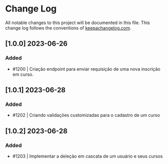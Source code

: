 # Change Log
All notable changes to this project will be documented in this file. This change log follows the conventions of [keepachangelog.com](http://keepachangelog.com/).

## [1.0.0] 2023-06-26
### Added
- #1200 | Criação endpoint para enviar requisição de uma nova inscrição em curso.

## [1.0.1] 2023-06-28
### Added
- #1202 | Criando validações customizadas para o cadastro de um curso

## [1.0.2] 2023-06-28
### Added
- #1203 | Implementar a deleção em cascata de um usuário e seus cursos
